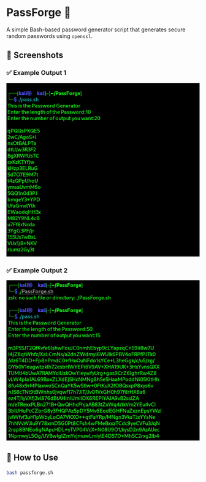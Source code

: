 # PassForge 🔐
A simple Bash-based password generator script that generates secure random passwords using `openssl`.

## 📸 Screenshots

### ✅ Example Output 1
![Output Screenshot 1](https://github.com/Mr-Rajak/PassForge/blob/main/Screenshort/Output1.png)

### ✅ Example Output 2
![Output Screenshot 2](https://github.com/Mr-Rajak/PassForge/blob/main/Screenshort/Output2.png)

## 🚀 How to Use

```bash
bash passforge.sh
